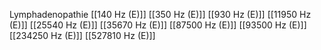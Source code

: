 Lymphadenopathie
[[140 Hz (E)]]
[[350 Hz (E)]]
[[930 Hz (E)]]
[[11950 Hz (E)]]
[[25540 Hz (E)]]
[[35670 Hz (E)]]
[[87500 Hz (E)]]
[[93500 Hz (E)]]
[[234250 Hz (E)]]
[[527810 Hz (E)]]
